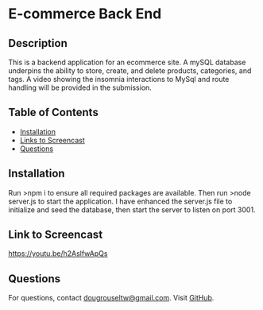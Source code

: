 # E-commerce Back End

## Description
This is a backend application for an ecommerce site. A mySQL database underpins the ability to store, create, and delete products, categories, and tags. A video showing the insomnia interactions to MySql and route handling will be provided in the submission.

## Table of Contents
- [Installation](#installation)
- [Links to Screencast](#links-to-screencast)
- [Questions](#questions)

## Installation
Run >npm i to ensure all required packages are available.  Then run >node server.js to start the application.
I have enhanced the server.js file to initialize and seed the database, then start the server to listen on port 3001.

## Link to Screencast

https://youtu.be/h2AslfwApQs


## Questions
For questions, contact dougrouseltw@gmail.com. Visit [GitHub](https://github.com/dougyfresh208).